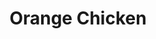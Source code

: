 ---
title: Orange Chicken
metadata:
  course: Main
  title: Orange Chicken
  servings: '2'
ingredients:
- name: orange
  amount: '1'
- name: tenderstem broccoli
  amount: some
- name: soy sauce
  amount: 2 tbsp, 2 tsp
- name: rice vinegar
  amount: 1 tsp
- name: corn starch
  amount: 0.5 cups, 1 tbsp
- name: sesame oil
  amount: 1 tsp
- name: egg
  amount: '1'
- name: sesame seeds
  amount: some
- name: oil
  amount: some
- name: chicken thighs
  amount: '2'
- name: ginger
  amount: 0.5 inches
- name: spring onion
  amount: '1'
- name: dried chilli
  amount: '1'
cookware:
- name: large bowl
- name: small bowl
- name: small pot
- name: paper towel
- name: pan
steps:
- description: In a large bowl, whisk your egg then add soy sauce and corn starch
    and whisk some more to create a slurry.
- description: Now dice your chicken thighs, add them into the slurry and cover.
- description: In a small bowl, zest an orange and grate a small knob of ginger.
- description: Now add the juice of the orange with soy sauce, sesame oil, rice vinegar
    and corn starch. Whisk until there are no lumps.
- description: Add enough oil to small pot so you can submerge the chicken pieces
    in it. Bring it up to a high heat.
- description: Add the chicken into the pot and cook for 3 minutes until they are
    lightly golden brown. Pat them dry with a paper towel.
- description: Now add them to the pot again for 4 minutes until they are golden brown
    and crispy. Pat them dry with a paper towel again.
- description: Dice your spring onion and dried chilli and add them to a pan on medium
    heat with a little oil in it.
- description: After 2 minutes add in the orange sauce and keep stirring while it
    thickens. Once thick, add in your chicken and stir until they're all coated. Serve
    on a plate with some sesame seeds sprinkled on top. This dish goes really well
    with blanched tenderstem broccoli.

---